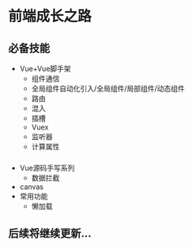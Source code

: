 前端成长之路
=================
必备技能
-----------------
* Vue+Vue脚手架
  - 组件通信
  - 全局组件自动化引入/全局组件/局部组件/动态组件
  - 路由
  - 混入
  - 插槽
  - Vuex
  - 监听器
  - 计算属性
###
* Vue源码手写系列
  - 数据拦截
* canvas
* 常用功能
  - 懒加载
###
后续将继续更新...
-----------------